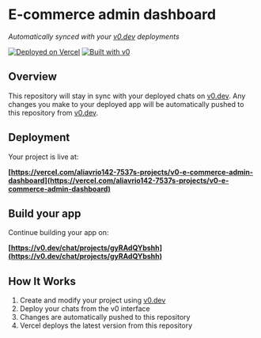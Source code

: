 # E-commerce admin dashboard

*Automatically synced with your [v0.dev](https://v0.dev) deployments*

[![Deployed on Vercel](https://img.shields.io/badge/Deployed%20on-Vercel-black?style=for-the-badge&logo=vercel)](https://vercel.com/aliavrio142-7537s-projects/v0-e-commerce-admin-dashboard)
[![Built with v0](https://img.shields.io/badge/Built%20with-v0.dev-black?style=for-the-badge)](https://v0.dev/chat/projects/gyRAdQYbshh)

## Overview

This repository will stay in sync with your deployed chats on [v0.dev](https://v0.dev).
Any changes you make to your deployed app will be automatically pushed to this repository from [v0.dev](https://v0.dev).

## Deployment

Your project is live at:

**[https://vercel.com/aliavrio142-7537s-projects/v0-e-commerce-admin-dashboard](https://vercel.com/aliavrio142-7537s-projects/v0-e-commerce-admin-dashboard)**

## Build your app

Continue building your app on:

**[https://v0.dev/chat/projects/gyRAdQYbshh](https://v0.dev/chat/projects/gyRAdQYbshh)**

## How It Works

1. Create and modify your project using [v0.dev](https://v0.dev)
2. Deploy your chats from the v0 interface
3. Changes are automatically pushed to this repository
4. Vercel deploys the latest version from this repository
